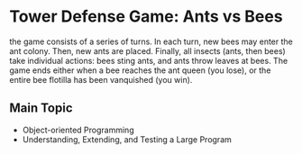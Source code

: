 # Tower Defense Game: Ants vs Bees
the game consists of a series of turns.
In each turn, new bees may enter the ant colony. Then, new ants are placed.
Finally, all insects (ants, then bees) take individual actions: bees sting ants, and ants throw leaves at bees.
The game ends either when a bee reaches the ant queen (you lose), or the entire bee flotilla has been vanquished (you win).

## Main Topic
* Object-oriented Programming
* Understanding, Extending, and Testing a Large Program
